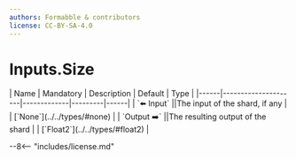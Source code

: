 ```yaml
---
authors: Formabble & contributors
license: CC-BY-SA-4.0
---
```



# Inputs.Size

<div class="sh-parameters" markdown="1">
| Name | Mandatory | Description | Default | Type |
|------|---------------------|-------------|---------|------|
| `⬅️ Input` ||The input of the shard, if any | | [`None`](../../types/#none) |
| `Output ➡️` ||The resulting output of the shard | | [`Float2`](../../types/#float2) |

</div>



--8<-- "includes/license.md"

